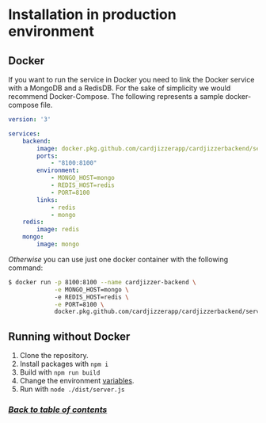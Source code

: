 # Installation in production environment

## Docker
If you want to run the service in Docker you need to link the Docker service with a MongoDB and a RedisDB. For the sake of simplicity we would recommend Docker-Compose. The following represents a sample docker-compose file.
```yml
version: '3'

services:
    backend:
        image: docker.pkg.github.com/cardjizzerapp/cardjizzerbackend/server
        ports:
            - "8100:8100"
        environment:
            - MONGO_HOST=mongo
            - REDIS_HOST=redis
            - PORT=8100
        links:
            - redis
            - mongo
    redis:
        image: redis
    mongo:
        image: mongo
```
*Otherwise* you can use just one docker container with the following command:
```sh
$ docker run -p 8100:8100 --name cardjizzer-backend \
             -e MONGO_HOST=mongo \ 
             -e REDIS_HOST=redis \
             -e PORT=8100 \
             docker.pkg.github.com/cardjizzerapp/cardjizzerbackend/server
```

## Running without Docker
1. Clone the repository.
2. Install packages with `npm i`
3. Build with `npm run build`
4. Change the environment [variables](../.env). 
5. Run with `node ./dist/server.js`

### [_Back to table of contents_][index]


[index]: ./index.md
